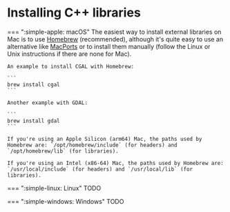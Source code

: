
# Installing C++ libraries


=== ":simple-apple: macOS"
    The easiest way to install external libraries on Mac is to use [Homebrew](https://brew.sh) (recommended), although it's quite easy to use an alternative like [MacPorts](https://www.macports.org) or to install them manually (follow the Linux or Unix instructions if there are none for Mac).

    An example to install CGAL with Homebrew:

    ```
    brew install cgal
    ```

    Another example with GDAL:

    ```
    brew install gdal
    ```

    If you're using an Apple Silicon (arm64) Mac, the paths used by Homebrew are: `/opt/homebrew/include` (for headers) and `/opt/homebrew/lib` (for libraries).

    If you're using an Intel (x86-64) Mac, the paths used by Homebrew are: `/usr/local/include` (for headers) and `/usr/local/lib` (for libraries).

=== ":simple-linux: Linux"
    TODO

=== ":simple-windows: Windows"
    TODO